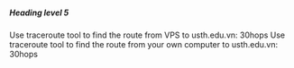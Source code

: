 ##### Heading level 5
Use traceroute tool to find the route from VPS to usth.edu.vn: 30hops
Use traceroute tool to find the route from your own computer to usth.edu.vn: 30hops
